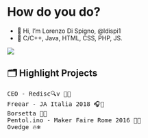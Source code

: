 # How do you do? 

- 👋 Hi, I’m Lorenzo Di Spigno, @ldispi1
- 👀 C/C++, Java, HTML, CSS, PHP, JS.

<a href="https://rediscov.it/"> ![](https://img.shields.io/static/v1?label=Rediscov&message=%E2%9D%A4&color=47b19b) </a>

## 🗂️ Highlight Projects

<pre>
CEO - Redisc🔍v 👔💼
Freear - JA Italia 2018 🎧🙉
Borsetta 👜📱
Pentol.ino - Maker Faire Rome 2016 🍝💡
Ovedge 🔥❄
</pre>
<!---
## &#x1f4c8; GitHub Stats

<a href="https://github.com/ldispi1/ldispi1">
  <img align="center" src="https://github-readme-stats.vercel.app/api/top-langs/?username=ldispi1&hide=c%2B%2B,c,html&title_color=6aa6f8&text_color=8a919a&icon_color=6aa6f8&bg_color=0e1116" alt="ldispi1's GitHub Stats" />
</a>

<a href="https://github.com/ldispi1/ldispi1">
  <img align="center" src="https://github-readme-stats.vercel.app/api?username=ldispi1&show_icons=true&line_height=27&count_private=true&title_color=6aa6f8&text_color=8a919a&icon_color=6aa6f8&bg_color=0e1116" alt="ldispi1's GitHub Stats" />
</a>

## 🏆 GitHub Trophies

[![trophy](https://github-profile-trophy.vercel.app/?username=ldispi1&theme=nord)](https://github.com/ryo-ma/github-profile-trophy)

    ldispi1/ldispi1 is a ✨ special ✨ repository because its `README.md` (this file) appears on your GitHub profile.
    You can click the Preview link to take a look at your changes.
--->
